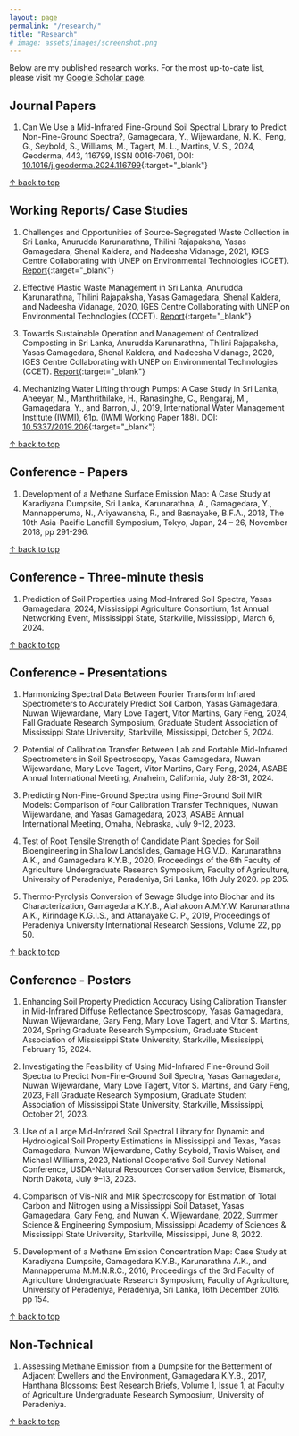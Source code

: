```yaml
---
layout: page
permalink: "/research/"
title: "Research"
# image: assets/images/screenshot.png
---
```


Below are my published research works.
For the most up-to-date list, please visit my [Google Scholar page](https://scholar.google.com/citations?user=5Ftw3bwAAAAJ&hl=en).

## Journal Papers

1. Can We Use a Mid-Infrared Fine-Ground Soil Spectral Library to Predict Non-Fine-Ground Spectra?, Gamagedara, Y., Wijewardane, N. K., Feng, G., Seybold, S., Williams, M., Tagert, M. L., Martins, V. S., 2024, Geoderma, 443, 116799, ISSN 0016-7061, DOI: [10.1016/j.geoderma.2024.116799](https://doi.org/10.1016/j.geoderma.2024.116799){:target="_blank"}

[↑ back to top](#top)

## Working Reports/ Case Studies

1. Challenges and Opportunities of Source-Segregated Waste Collection in Sri Lanka, Anurudda Karunarathna, Thilini Rajapaksha, Yasas Gamagedara, Shenal Kaldera, and Nadeesha Vidanage, 2021, IGES Centre Collaborating with UNEP on Environmental Technologies (CCET). [Report](https://www.ccet.jp/publications/challenges-and-opportunities-source-segregated-waste-collection-sri-lanka){:target="_blank"}

1. Effective Plastic Waste Management in Sri Lanka, Anurudda Karunarathna, Thilini Rajapaksha, Yasas Gamagedara, Shenal Kaldera, and Nadeesha Vidanage, 2020, IGES Centre Collaborating with UNEP on Environmental Technologies (CCET). [Report](https://www.ccet.jp/publications/effective-plastic-waste-management-sri-lanka){:target="_blank"}

1. Towards Sustainable Operation and Management of Centralized Composting in Sri Lanka, Anurudda Karunarathna, Thilini Rajapaksha, Yasas Gamagedara, Shenal Kaldera, and Nadeesha Vidanage, 2020, IGES Centre Collaborating with UNEP on Environmental Technologies (CCET). [Report](https://www.ccet.jp/publications/towards-sustainable-operation-and-management-centralized-composting-sri-lanka){:target="_blank"}

1. Mechanizing Water Lifting through Pumps: A Case Study in Sri Lanka, Aheeyar, M., Manthrithilake, H., Ranasinghe, C., Rengaraj, M., Gamagedara, Y., and Barron, J., 2019, International Water Management Institute (IWMI), 61p. (IWMI Working Paper 188). DOI: [10.5337/2019.206](https://www.iwmi.cgiar.org/publications/iwmi-working-papers/iwmi-working-paper-188/){:target="_blank"}

[↑ back to top](#top)

## Conference - Papers

1. Development of a Methane Surface Emission Map: A Case Study at Karadiyana Dumpsite, Sri Lanka, Karunarathna, A., Gamagedara, Y., Mannapperuma, N., Ariyawansha, R., and Basnayake, B.F.A., 2018, The 10th Asia-Pacific Landfill Symposium, Tokyo, Japan, 24 – 26, November 2018, pp 291-296.

[↑ back to top](#top)

## Conference - Three-minute thesis

1. Prediction of Soil Properties using Mod-Infrared Soil Spectra, Yasas Gamagedara, 2024, Mississippi Agriculture Consortium, 1st Annual Networking Event, Mississippi State, Starkville, Mississippi, March 6, 2024.

[↑ back to top](#top)

## Conference - Presentations

1. Harmonizing Spectral Data Between Fourier Transform Infrared Spectrometers to Accurately Predict Soil Carbon, Yasas Gamagedara, Nuwan Wijewardane, Mary Love Tagert, Vitor Martins, Gary Feng, 2024, Fall Graduate Research Symposium, Graduate Student Association of Mississippi State University, Starkville, Mississippi, October 5, 2024.

1. Potential of Calibration Transfer Between Lab and Portable Mid-Infrared Spectrometers in Soil Spectroscopy, Yasas Gamagedara, Nuwan Wijewardane, Mary Love Tagert, Vitor Martins, Gary Feng, 2024, ASABE Annual International Meeting, Anaheim, California, July 28-31, 2024.

1. Predicting Non-Fine-Ground Spectra using Fine-Ground Soil MIR Models: Comparison of Four Calibration Transfer Techniques, Nuwan Wijewardane, and Yasas Gamagedara, 2023, ASABE Annual International Meeting, Omaha, Nebraska, July 9-12, 2023.

1. Test of Root Tensile Strength of Candidate Plant Species for Soil Bioengineering in Shallow Landslides, Gamage H.G.V.D., Karunarathna A.K., and Gamagedara K.Y.B., 2020, Proceedings of the 6th Faculty of Agriculture Undergraduate Research Symposium, Faculty of Agriculture, University of Peradeniya, Peradeniya, Sri Lanka, 16th July 2020. pp 205.

1. Thermo-Pyrolysis Conversion of Sewage Sludge into Biochar and its Characterization, Gamagedara K.Y.B., Alahakoon A.M.Y.W. Karunarathna A.K., Kirindage K.G.I.S., and Attanayake C. P., 2019, Proceedings of Peradeniya University International Research Sessions, Volume 22, pp 50.

[↑ back to top](#top)

## Conference - Posters

1. Enhancing Soil Property Prediction Accuracy Using Calibration Transfer in Mid-Infrared Diffuse Reflectance Spectroscopy, Yasas Gamagedara, Nuwan Wijewardane, Gary Feng, Mary Love Tagert, and Vitor S. Martins, 2024, Spring Graduate Research Symposium, Graduate Student Association of Mississippi State University, Starkville, Mississippi, February 15, 2024.

1. Investigating the Feasibility of Using Mid-Infrared Fine-Ground Soil Spectra to Predict Non-Fine-Ground Soil Spectra, Yasas Gamagedara, Nuwan Wijewardane, Mary Love Tagert, Vitor S. Martins, and Gary Feng, 2023, Fall Graduate Research Symposium, Graduate Student Association of Mississippi State University, Starkville, Mississippi, October 21, 2023.

1. Use of a Large Mid-Infrared Soil Spectral Library for Dynamic and Hydrological Soil Property Estimations in Mississippi and Texas, Yasas Gamagedara, Nuwan Wijewardane, Cathy Seybold, Travis Waiser, and Michael Williams, 2023, National Cooperative Soil Survey National Conference, USDA-Natural Resources Conservation Service, Bismarck, North Dakota, July 9–13, 2023.

1. Comparison of Vis-NIR and MIR Spectroscopy for Estimation of Total Carbon and Nitrogen using a Mississippi Soil Dataset, Yasas Gamagedara, Gary Feng, and Nuwan K. Wijewardane, 2022, Summer Science & Engineering Symposium, Mississippi Academy of Sciences & Mississippi State University, Starkville, Mississippi, June 8, 2022.

1. Development of a Methane Emission Concentration Map: Case Study at Karadiyana Dumpsite, Gamagedara K.Y.B., Karunarathna A.K., and Mannapperuma M.M.N.R.C., 2016, Proceedings of the 3rd Faculty of Agriculture Undergraduate Research Symposium, Faculty of Agriculture, University of Peradeniya, Peradeniya, Sri Lanka, 16th December 2016. pp 154.

[↑ back to top](#top)

## Non-Technical

1. Assessing Methane Emission from a Dumpsite for the Betterment of Adjacent Dwellers and the Environment, Gamagedara K.Y.B., 2017, Hanthana Blossoms: Best Research Briefs, Volume 1, Issue 1, at Faculty of Agriculture Undergraduate Research Symposium, University of Peradeniya.

[↑ back to top](#top)
